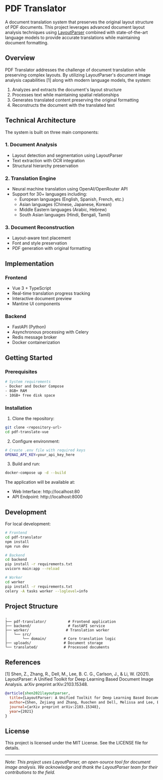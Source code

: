 # PDF Translator

A document translation system that preserves the original layout structure of PDF documents. This project leverages advanced document layout analysis techniques using [LayoutParser](https://github.com/Layout-Parser/layout-parser) combined with state-of-the-art language models to provide accurate translations while maintaining document formatting.

## Overview

PDF Translator addresses the challenge of document translation while preserving complex layouts. By utilizing LayoutParser's document image analysis capabilities [1] along with modern language models, the system:

1. Analyzes and extracts the document's layout structure
2. Processes text while maintaining spatial relationships
3. Generates translated content preserving the original formatting
4. Reconstructs the document with the translated text

## Technical Architecture

The system is built on three main components:

### 1. Document Analysis
- Layout detection and segmentation using LayoutParser
- Text extraction with OCR integration
- Structural hierarchy preservation

### 2. Translation Engine
- Neural machine translation using OpenAI/OpenRouter API
- Support for 30+ languages including:
  - European languages (English, Spanish, French, etc.)
  - Asian languages (Chinese, Japanese, Korean)
  - Middle Eastern languages (Arabic, Hebrew)
  - South Asian languages (Hindi, Bengali, Tamil)

### 3. Document Reconstruction
- Layout-aware text placement
- Font and style preservation
- PDF generation with original formatting

## Implementation

### Frontend
- Vue 3 + TypeScript
- Real-time translation progress tracking
- Interactive document preview
- Mantine UI components

### Backend
- FastAPI (Python)
- Asynchronous processing with Celery
- Redis message broker
- Docker containerization

## Getting Started

### Prerequisites
```bash
# System requirements
- Docker and Docker Compose
- 8GB+ RAM
- 10GB+ free disk space
```

### Installation

1. Clone the repository:
```bash
git clone <repository-url>
cd pdf-translate-vue
```

2. Configure environment:
```bash
# Create .env file with required keys
OPENAI_API_KEY=your_api_key_here
```

3. Build and run:
```bash
docker-compose up -d --build
```

The application will be available at:
- Web Interface: http://localhost:80
- API Endpoint: http://localhost:8000

## Development

For local development:

```bash
# Frontend
cd pdf-translator
npm install
npm run dev

# Backend
cd backend
pip install -r requirements.txt
uvicorn main:app --reload

# Worker
cd worker
pip install -r requirements.txt
celery -A tasks worker --loglevel=info
```

## Project Structure

```
.
├── pdf-translator/          # Frontend application
├── backend/                 # FastAPI service
├── worker/                 # Translation worker
│   └── src/
│       └── domain/        # Core translation logic
├── uploads/               # Document storage
└── translated/            # Processed documents
```

## References

[1] Shen, Z., Zhang, R., Dell, M., Lee, B. C. G., Carlson, J., & Li, W. (2021). LayoutParser: A Unified Toolkit for Deep Learning Based Document Image Analysis. arXiv preprint arXiv:2103.15348.

```bibtex
@article{shen2021layoutparser,
  title={LayoutParser: A Unified Toolkit for Deep Learning Based Document Image Analysis},
  author={Shen, Zejiang and Zhang, Ruochen and Dell, Melissa and Lee, Benjamin Charles Germain and Carlson, Jacob and Li, Weining},
  journal={arXiv preprint arXiv:2103.15348},
  year={2021}
}
```

## License

This project is licensed under the MIT License. See the LICENSE file for details.

---

*Note: This project uses LayoutParser, an open-source tool for document image analysis. We acknowledge and thank the LayoutParser team for their contributions to the field.*
